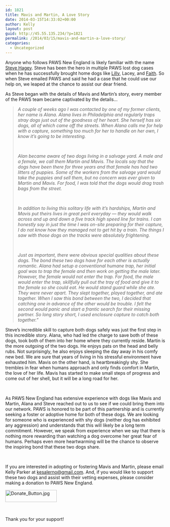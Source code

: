 ```yaml
---
id: 1821
title: Mavis and Martin, A Love Story
date: 2014-03-15T14:33:02+00:00
author: Kelly
layout: post
guid: http://45.55.135.234/?p=1821
permalink: /2014/03/15/mavis-and-martin-a-love-story/
categories:
  - Uncategorized
---
```

Anyone who follows PAWS New England is likely familiar with the name [Steve Hagey](http://www.detectapetusa.com/). Steve has been the hero in multiple PAWS lost dog cases when he has successfully brought home dogs like [Lilly](http://helpusfindlilly.wordpress.com/), Lacey, and [Faith](http://faithsfortitude.wordpress.com/2013/11/02/10-days-that-felt-like-10-years/). So when Steve emailed PAWS and said he had a case that he could use our help on, we leaped at the chance to assist our dear friend.

As Steve began with the details of Mavis and Martin&#8217;s story, every member of the PAWS team became captivated by the details&#8230;

> _A couple of weeks ago I was contacted by one of my former clients, her name is Alana. Alana lives in Philadelphia and regularly traps stray dogs just out of the goodness of her heart. She herself has six dogs, all of which came off the streets. When Alana calls me for help with a capture, something too much for her to handle on her own, I know it&#8217;s going to be interesting._
> 
> &nbsp;
> 
> _Alan became aware of two dogs living in a salvage yard. A male and a female, we call them Martin and Mavis. The locals say that the dogs have been there for three years and that female has had two litters of puppies. Some of the workers from the salvage yard would take the puppies and sell them, but no concern was ever given to Martin and Mavis. For food, I was told that the dogs would drag trash bags from the street._
> 
> &nbsp;
> 
> _In addition to living this solitary life with it&#8217;s hardships, Martin and Mavis put theirs lives in great peril everyday &#8212; they would walk across and up and down a five track high speed line for trains. I can honestly say in just the time I was on-site preparing for their capture, I do not know how they managed not to get hit by a train. The things I saw with those dogs on the tracks were absolutely frightening._
> 
> &nbsp;
> 
> _Just as important, there were obvious special qualities about these dogs. The bond these two dogs have for each other is actually romantic. Alana had setup a conventional humane trap, her initial goal was to trap the female and then work on getting the male later. However, the female would not enter the trap. For food, the male would enter the trap, skillfully pull out the tray of food and give it to the female so she could eat. He would stand guard while she ate. They were never apart. They slept together, played together, and ate  together. When I saw this bond between the two, I decided that catching one in advance of the other would be trouble. I felt the second would panic and start a frantic search for their missing partner. So long story short, I used enclosure capture to catch both together.&#8221;_

Steve&#8217;s incredible skill to capture both dogs safely was just the first step in this incredible story. Alana, who had led the charge to save both of these dogs, took both of them into her home where they currently reside. Martin is the more outgoing of the two dogs. He enjoys pats on the head and belly rubs. Not surprisingly, he also enjoys sleeping the day away in his comfy new bed. We are sure that years of living in his stressful environment have exhausted him. Mavis on the other hand, is heartbreakingly shy. She trembles in fear when humans approach and only finds comfort in Martin, the love of her life. Mavis has started to make small steps of progress and come out of her shell, but it will be a long road for her.

&nbsp;

As PAWS New England has extensive experience with dogs like Mavis and Martin, Alana and Steve reached out to us to see if we could bring them into our network. PAWS is honored to be part of this partnership and is currently seeking a foster or adoptive home for both of these dogs. We are looking for someone who is experienced with shy dogs (neither dog has exhibited any aggression) and understands that this will likely be a long term commitment. However, we speak from experience when we say that there is nothing more rewarding than watching a dog overcome her great fear of humans. Perhaps even more heartwarming will be the chance to observe the inspiring bond that these two dogs share.

&nbsp;

If you are interested in adopting or fostering Mavis and Martin, please email Kelly Parker at kesalerno@gmail.com. And, if you would like to support these two dogs and assist with their vetting expenses, please consider making a donation to PAWS New England.

[<img class="alignleft size-full wp-image-1317" alt="Donate_Button.jpg" src="https://pawsnewengland.com/wp-content/uploads/2011/12/Donate_Button.jpg.jpg" width="162" height="38" />](https://pawsnewengland.com/donate/)

&nbsp;

Thank you for your support!